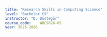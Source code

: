 ```yaml
---
title: "Research Skills in Computing Science"
level: "Bachelor CS"
instructor: "D. Düstegör"
course_code: 	WBCS026-05
year: 2025-2026
---
```

